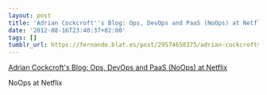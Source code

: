 ```yaml
---
layout: post
title: 'Adrian Cockcroft''s Blog: Ops, DevOps and PaaS (NoOps) at Netflix'
date: '2012-08-16T23:40:37+02:00'
tags: []
tumblr_url: https://fernando.blat.es/post/29574658375/adrian-cockcrofts-blog-ops-devops-and-paas
---
```

[Adrian Cockcroft's Blog: Ops, DevOps and PaaS (NoOps) at Netflix](http://perfcap.blogspot.co.uk/2012/03/ops-devops-and-noops-at-netflix.html?m=1)  

NoOps at Netflix
